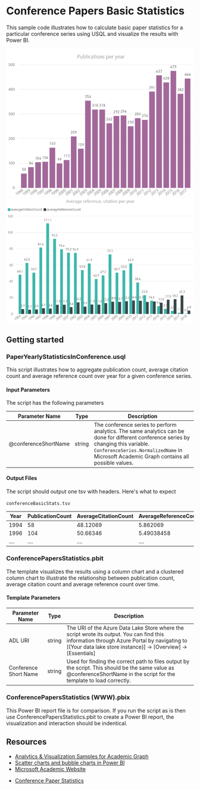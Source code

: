 # Conference Papers Basic Statistics

This sample code illustrates how to calculate basic paper statistics for a particular conference series using USQL and visualize the results with Power BI.

![](/images/PBIConferencePaperCount(WWW).png "WWW paper count")
![](/images/PBIConferenceReferenceCitationCount(WWW).png "WWW paper count")


## Getting started

### PaperYearlyStatisticsInConference.usql

This script illustrates how to aggregate publication count, average citation count and average reference count over year for a given conference series.


#### Input Parameters

The script has the following parameters

| Parameter Name |  Type  |                  Description                  |
|----------------|--------|-----------------------------------------------|
|  @conferenceShortName    | string | The conference series to perform analytics. The same analytics can be done for different conference series by changing this variable. `ConferenceSeries.NormalizedName` in Microsoft Academic Graph contains all possible values.|



#### Output Files

The script should output one tsv with headers. Here's what to expect

`conferenceBasicStats.tsv`

| Year | PublicationCount  | AverageCitationCount | AverageReferenceCount |
|------|-------------------|----------------------|-----------------------|
| 1994 |        58         |         48.12069     |        5.862069       |
| 1996 |       104         |         50.66346     |        5.49038458     |
|....  |....               |....                  |....                   |

### ConferencePapersStatistics.pbit

The template visualizes the results using a column chart and a clustered column chart to illustrate the relationship between publication count, average citation count and average reference count over time. 

#### Template Parameters
| Parameter Name |  Type  |                  Description                  |
|----------------|--------|-----------------------------------------------|
|  ADL URI    | string | The URI of the Azure Data Lake Store where the script wrote its output. You can find this information through Azure Portal by navigating to [{Your data lake store instance}] -> [Overview] -> [Essentials]  |
| Conference Short Name | string | Used for finding the correct path to files output by the script. This should be the same value as @conferenceShortName in the script for the template to load correctly. |


### ConferencePapersStatistics (WWW).pbix

This Power BI report file is for comparison. If you run the script as is then use ConferencePapersStatistics.pbit to create a Power BI report, the visualization and interaction should be indentical. 

## Resources

- [Analytics & Visualization Samples for Academic Graph](/README.md)
- [Scatter charts and bubble charts in Power BI ](https://docs.microsoft.com/en-us/power-bi/power-bi-visualization-scatter)
- [Microsoft Academic Website](https://academic.microsoft.com/) 


* [Conference Paper Statistics](/src/AcademicAnalytics/03.%20Conference%20Papers%20Basic%20Statistics/README.md)